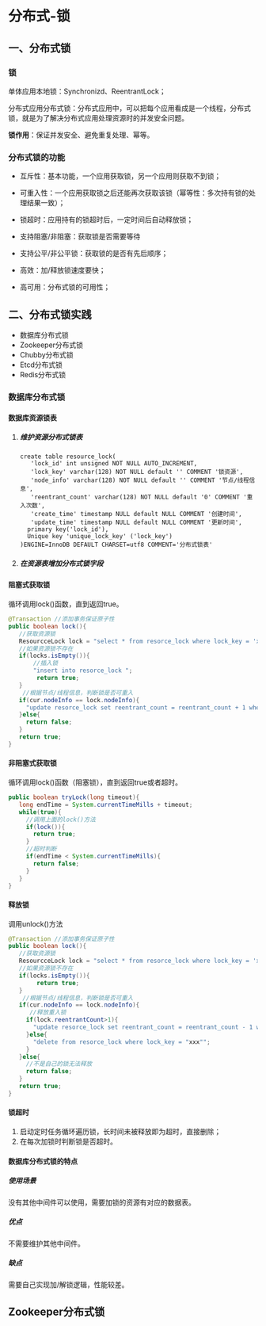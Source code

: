 # 分布式-锁

## 一、分布式锁

### 锁

单体应用本地锁：Synchronizd、ReentrantLock；

分布式应用分布式锁：分布式应用中，可以把每个应用看成是一个线程，分布式锁，就是为了解决分布式应用处理资源时的并发安全问题。

**锁作用**：保证并发安全、避免重复处理、幂等。

### 分布式锁的功能

- 互斥性：基本功能，一个应用获取锁，另一个应用则获取不到锁；

- 可重入性：一个应用获取锁之后还能再次获取该锁（幂等性：多次持有锁的处理结果一致）；

- 锁超时：应用持有的锁超时后，一定时间后自动释放锁；

- 支持阻塞/非阻塞：获取锁是否需要等待

- 支持公平/非公平锁：获取锁的是否有先后顺序；

- 高效：加/释放锁速度要快；

- 高可用：分布式锁的可用性；

  

## 二、分布式锁实践

- 数据库分布式锁
- Zookeeper分布式锁
- Chubby分布式锁
- Etcd分布式锁
- Redis分布式锁

### 数据库分布式锁

#### 数据库资源锁表

1. ##### 维护资源分布式锁表

   ```mysql
   create table resource_lock(
      'lock_id' int unsigned NOT NULL AUTO_INCREMENT,
      'lock_key' varchar(128) NOT NULL default '' COMMENT '锁资源',
      'node_info' varchar(128) NOT NULL default '' COMMENT '节点/线程信息',
      'reentrant_count' varchar(128) NOT NULL default '0' COMMENT '重入次数',
      'create_time' timestamp NULL default NULL COMMENT '创建时间',
      'update_time' timestamp NULL default NULL COMMENT '更新时间',
     primary key('lock_id'),
     Unique key 'unique_lock_key' ('lock_key') 
   )ENGINE=InnoDB DEFAULT CHARSET=utf8 COMMENT='分布式锁表'
   ```

2. ##### 在资源表增加分布式锁字段

#### 阻塞式获取锁

循环调用lock()函数，直到返回true。

```java
@Transaction //添加事务保证原子性
public boolean lock(){
   //获取资源锁
   ResourcceLock lock = "select * from resorce_lock where lock_key = 'xxx' for update ";
   //如果资源锁不存在
   if(locks.isEmpty()){
       //插入锁
       "insert into resorce_lock ";
        return true;
   }
    //根据节点/线程信息，判断锁是否可重入
   if(cur.nodeInfo == lock.nodeInfo){
     "update resorce_lock set reentrant_count = reentrant_count + 1 where lock_key = 'xxx'";
   }else{
     return false;
   }
   return true;
}
```

#### 非阻塞式获取锁

循环调用lock()函数（阻塞锁），直到返回true或者超时。

```java
public boolean tryLock(long timeout){
   long endTime = System.currentTimeMills + timeout;
   while(true){
     //调用上面的lock()方法
     if(lock()){
       return true;
     }
     //超时判断
     if(endTime < System.currentTimeMills){
       return false;
     }
   }
}
```

#### 释放锁

调用unlock()方法

```java
@Transaction //添加事务保证原子性
public boolean lock(){
   //获取资源锁
   ResourcceLock lock = "select * from resorce_lock where lock_key = 'xxx' for update ";
   //如果资源锁不存在
   if(locks.isEmpty()){
        return true;
   }
    //根据节点/线程信息，判断锁是否可重入
   if(cur.nodeInfo == lock.nodeInfo){
      //释放重入锁
     if(lock.reentrantCount>1){
       "update resorce_lock set reentrant_count = reentrant_count - 1 where lock_key = 'xxx'";
     }else{
       "delete from resorce_lock where lock_key = "xxx"";
     }
   }else{
     //不是自己的锁无法释放
     return false;
   }
   return true;
}
```

#### 锁超时

1. 启动定时任务循环遍历锁，长时间未被释放即为超时，直接删除；
2. 在每次加锁时判断锁是否超时。



#### 数据库分布式锁的特点

##### 使用场景

没有其他中间件可以使用，需要加锁的资源有对应的数据表。

##### 优点

不需要维护其他中间件。

##### 缺点

需要自己实现加/解锁逻辑，性能较差。





## Zookeeper分布式锁

